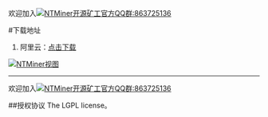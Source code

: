 欢迎加入<a target="_blank" href="http://qm.qq.com/cgi-bin/qm/qr?k=cvTZEdM92suKOTy0fjzdCvZkJ-tFFekn"><img border="0" src="http://pub.idqqimg.com/wpa/images/group.png" alt="NTMiner开源矿工" title="NTMiner开源矿工" />官方QQ群:863725136</a>

#下载地址
1. 阿里云：<a target="_blank" href="https://minerjson.oss-cn-beijing.aliyuncs.com/NTMiner.exe">点击下载</a>


<a target="_blank" href="https://minerjson.oss-cn-beijing.aliyuncs.com/view.png"><img border="0" src="https://minerjson.oss-cn-beijing.aliyuncs.com/view.png" alt="NTMiner视图" title="NTMiner视图" /></a>

---
欢迎加入<a target="_blank" href="http://qm.qq.com/cgi-bin/qm/qr?k=cvTZEdM92suKOTy0fjzdCvZkJ-tFFekn"><img border="0" src="http://pub.idqqimg.com/wpa/images/group.png" alt="NTMiner开源矿工" title="NTMiner开源矿工" />官方QQ群:863725136</a>

##授权协议
The LGPL license。
